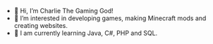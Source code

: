 - 👋 Hi, I’m Charlie The Gaming God!
- 👀 I’m interested in developing games, making Minecraft mods and creating websites.
- 🌱 I am currently learning Java, C#, PHP and SQL.

<!---
CharlieTGG/CharlieTGG is a ✨ special ✨ repository because its `README.md` (this file) appears on your GitHub profile.
You can click the Preview link to take a look at your changes.
--->
